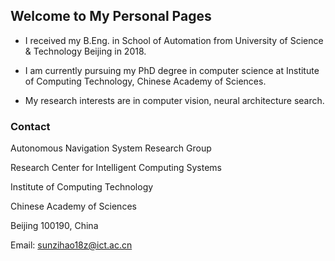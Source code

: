 ## Welcome to My Personal Pages

- I received my B.Eng. in School of Automation from University of Science & Technology Beijing in 2018.

- I am currently pursuing my PhD degree in computer science at Institute of Computing Technology, Chinese Academy of Sciences. 

- My research interests are in computer vision, neural architecture search.


### Contact

Autonomous Navigation System Research Group

Research Center for Intelligent Computing Systems

Institute of Computing Technology

Chinese Academy of Sciences

Beijing 100190, China

Email: sunzihao18z@ict.ac.cn
